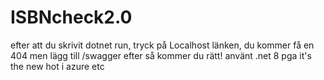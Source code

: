 # ISBNcheck2.0
efter att du skrivit dotnet run, tryck på Localhost länken, du kommer få en 404 men lägg till /swagger efter så kommer du rätt!
använt .net 8 pga it's the new hot i azure etc
